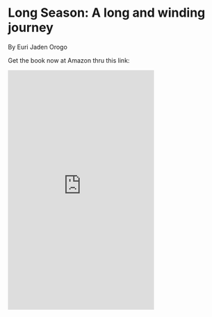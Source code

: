 # Long Season: A long and winding journey 
By Euri Jaden Orogo

Get the book now at Amazon thru this link: 

<iframe type="text/html" sandbox="allow-scripts allow-same-origin allow-popups" width="336" height="550" frameborder="0" allowfullscreen style="max-width:100%" src="https://read.amazon.com/kp/card?asin=B0D2LRFDTS&preview=inline&linkCode=kpe&ref_=kip_embed_taf_preview_Z1C29J2YTVS6GYRCN50D" ></iframe>
